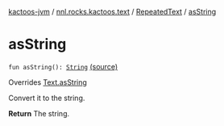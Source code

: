 [kactoos-jvm](../../index.md) / [nnl.rocks.kactoos.text](../index.md) / [RepeatedText](index.md) / [asString](.)

# asString

`fun asString(): `[`String`](https://kotlinlang.org/api/latest/jvm/stdlib/kotlin/-string/index.html) [(source)](https://github.com/neonailol/kactoos/blob/master/kactoos-jvm/src/main/kotlin/nnl/rocks/kactoos/text/RepeatedText.kt#L34)

Overrides [Text.asString](../../nnl.rocks.kactoos/-text/as-string.md)

Convert it to the string.

**Return**
The string.

